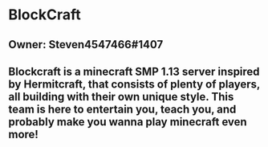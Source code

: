 # BlockCraft
<!DOCTYPE html>
<html>
<head>
</head>
<body>

<h2>Owner: Steven4547466#1407</h2>
<h2>Blockcraft is a minecraft SMP 1.13 server inspired by Hermitcraft, </n>
that consists of plenty of players, all building with their own </n>
unique style. This team is here to entertain you, teach you, </n>
and probably make you wanna play minecraft even more!</h2>


</body>
</html>
